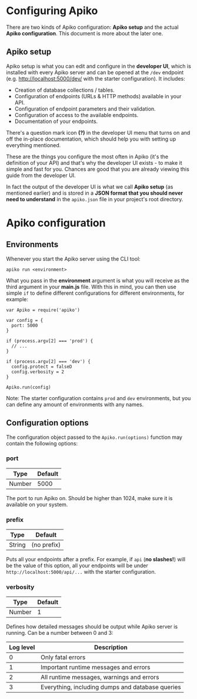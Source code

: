 # Configuring Apiko

There are two kinds of Apiko configuration: **Apiko setup** and the actual **Apiko configuration**. This document is more about the later one.

## Apiko setup

Apiko setup is what you can edit and configure in the **developer UI**, which is installed with every Apiko server and can be opened at the `/dev` endpoint (e.g. [http://localhost:5000/dev/](http://localhost:5000/dev/) with the starter configuration). It includes:

- Creation of database collections / tables.
- Configuration of endpoints (URLs & HTTP methods) available in your API.
- Configuration of endpoint parameters and their validation.
- Configuration of access to the available endpoints.
- Documentation of your endpoints.

There's a question mark icon **(?)** in the developer UI menu that turns on and off the in-place documentation, which should help you with setting up everything mentioned.

These are the things you configure the most often in Apiko (it's the definition of your API) and that's why the developer UI exists - to make it simple and fast for you. Chances are good that you are already viewing this guide from the developer UI.

In fact the output of the developer UI is what we call **Apiko setup** (as mentioned earlier) and is stored in a **JSON format that you should never need to understand** in the `apiko.json` file in your project's root directory.

# Apiko configuration

## Environments

Whenever you start the Apiko server using the CLI tool:

`apiko run <environment>`

What you pass in the **environment** argument is what you will receive as the third argument in your **main.js** file. With this in mind, you can then use simple `if` to define different configurations for different environments, for example:

```
var Apiko = require('apiko')

var config = {
  port: 5000
}

if (process.argv[2] === 'prod') {
  // ...
}

if (process.argv[2] === 'dev') {
  config.protect = falseD
  config.verbosity = 2
}

Apiko.run(config)
```

Note: The starter configuration contains `prod` and `dev` environments, but you can define any amount of environments with any names.

## Configuration options

The configuration object passed to the `Apiko.run(options)` function may contain the following options:

### port

<table>
<thead><tr><th>Type</th><th>Default</th></tr></thead>
<tbody><tr><td>Number</td><td>5000</td></tr></tbody>
</table>

The port to run Apiko on. Should be higher than 1024, make sure it is available on your system.

### prefix

<table>
<thead><tr><th>Type</th><th>Default</th></tr></thead>
<tbody><tr><td>String</td><td>(no prefix)</td></tr></tbody>
</table>

Puts all your endpoints after a prefix. For example, if `api` (**no slashes!**) will be the value of this option, all your endpoints will be under `http://localhost:5000/api/...` with the starter configuration.

### verbosity

<table>
<thead><tr><th>Type</th><th>Default</th></tr></thead>
<tbody><tr><td>Number</td><td>1</td></tr></tbody>
</table>

Defines how detailed messages should be output while Apiko server is running. Can be a number between 0 and 3:

<table>
<thead><tr><th>Log level</th><th>Description</th></tr></thead>
<tbody><tr><td>0</td><td>Only fatal errors</td></tr></tbody>
<tbody><tr><td>1</td><td>Important runtime messages and errors</td></tr></tbody>
<tbody><tr><td>2</td><td>All runtime messages, warnings and errors</td></tr></tbody>
<tbody><tr><td>3</td><td>Everything, including dumps and database queries</td></tr></tbody>
</table>
